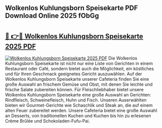 ## Wolkenlos Kuhlungsborn Speisekarte PDF Download Online 2025 fObGg

# <h2><a href="http://gcbctqc.nevu.top/?p=Wolkenlos+Kuhlungsborn+Speisekarte">🔗 👉🔴 Wolkenlos Kuhlungsborn Speisekarte 2025 PDF</a></h2>

[![Wolkenlos Kuhlungsborn Speisekarte 2025 PDF](https://i.imgur.com/dBaPXMq.png)](http://gcbctqc.nevu.top/?p=Wolkenlos+Kuhlungsborn+Speisekarte)
Die Wolkenlos Kuhlungsborn Speisekarte ist nicht nur eine Liste von Gerichten in einem Restaurant oder Café, sondern bietet auch die Möglichkeit, ein köstliches und für Ihren Geschmack geeignetes Gericht auszuwählen. Auf der Wolkenlos Kuhlungsborn Speisekarte unserer Cafeteria finden Sie eine große Auswahl an frischem Gemüse und Obst, mit denen Sie leichte und frische Salate zubereiten können. Für Fleischliebhaber bietet unsere Wolkenlos Kuhlungsborn Speisekarte eine große Auswahl an Gerichten: Rindfleisch, Schweinefleisch, Huhn und Fisch. Unseren Auserwählten bieten wir Gourmet-Gerichte wie Schaschlik und Steak an, die auf einem alten Feuer zubereitet werden. Unsere Cafeteria bietet eine große Auswahl an Desserts, von traditionellen Kuchen und Kuchen bis hin zu erlesenen Crème Brûlée und Schokoladen-Fufu-Pai.
